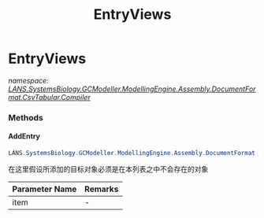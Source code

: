 ﻿---
title: EntryViews
---

# EntryViews
_namespace: [LANS.SystemsBiology.GCModeller.ModellingEngine.Assembly.DocumentFormat.CsvTabular.Compiler](N-LANS.SystemsBiology.GCModeller.ModellingEngine.Assembly.DocumentFormat.CsvTabular.Compiler.html)_



### Methods

#### AddEntry
```csharp
LANS.SystemsBiology.GCModeller.ModellingEngine.Assembly.DocumentFormat.CsvTabular.Compiler.EntryViews.AddEntry(LANS.SystemsBiology.DatabaseServices.SabiorkKineticLaws.TabularDump.CompoundSpecie)
```
在这里假设所添加的目标对象必须是在本列表之中不会存在的对象

|Parameter Name|Remarks|
|--------------|-------|
|item|-|





